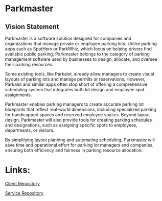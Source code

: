 # Parkmaster

## Vision Statement

Parkmaster is a software solution designed for companies and organizations that manage private or employee parking lots. Unlike parking apps such as SpotHero or ParkWhiz, which focus on helping drivers find available public parking, Parkmaster belongs to the category of parking management software used by businesses to design, allocate, and oversee their parking resources.

Some existing tools, like Parkalot, already allow managers to create visual layouts of parking lots and manage permits or reservations. However, Parkalot and similar apps often stop short of offering a comprehensive scheduling system that integrates both lot design and employee spot assignments.

Parkmaster enables parking managers to create accurate parking lot blueprints that reflect real-world dimensions, including specialized parking for handicapped spaces and reserved employee spaces. Beyond layout design, Parkmaster will also provide tools for creating parking schedules and designations, such as assigning specific spots to employees, departments, or visitors.

By simplifying layout planning and automating scheduling, Parkmaster will save time and operational effort for parking lot managers and companies, ensuring both efficiency and fairness in parking resource allocation.


# Links:

[Client Repository](https://github.com/calvin-cs262-fall2025-teamI/Client)

[Service Repository](https://github.com/calvin-cs262-fall2025-teamI/Service)
